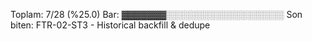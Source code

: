 Toplam: 7/28 (%25.0)
Bar: ▓▓▓▓▓▓▓░░░░░░░░░░░░░░░░░░░
Son biten: FTR-02-ST3 - Historical backfill & dedupe
